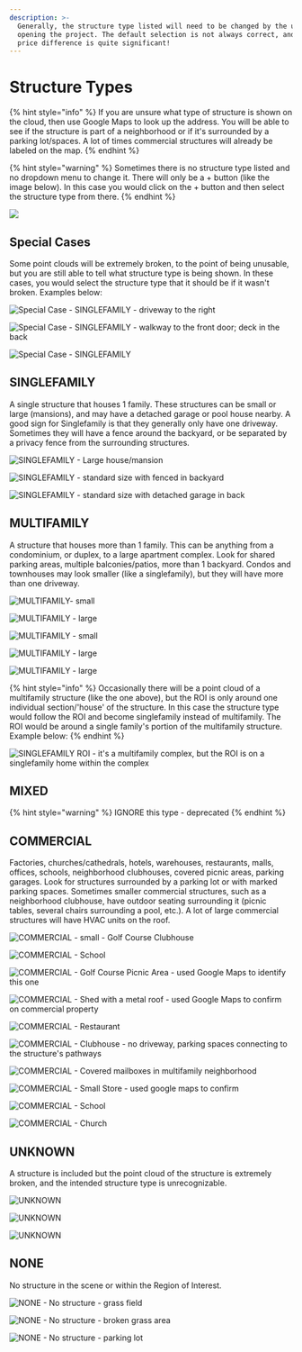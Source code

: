 ```yaml
---
description: >-
  Generally, the structure type listed will need to be changed by the user upon
  opening the project. The default selection is not always correct, and the
  price difference is quite significant!
---
```


# Structure Types

{% hint style="info" %}
If you are unsure what type of structure is shown on the cloud, then use Google Maps to look up the address. You will be able to see if the structure is part of a neighborhood or if it's surrounded by a parking lot/spaces. A lot of times commercial structures will already be labeled on the map. 
{% endhint %}

{% hint style="warning" %}
Sometimes there is no structure type listed and no dropdown menu to change it. There will only be a + button \(like the image below\). In this case you would click on the + button and then select the structure type from there.
{% endhint %}

![](.gitbook/assets/image%20%2818%29.png)

## Special Cases

Some point clouds will be extremely broken, to the point of being unusable, but you are still able to tell what structure type is being shown. In these cases, you would select the structure type that it should be if it wasn't broken. Examples below:

![Special Case - SINGLEFAMILY - driveway to the right](.gitbook/assets/unknown-or-singlefamily_49053.png)

![Special Case - SINGLEFAMILY - walkway to the front door; deck in the back](.gitbook/assets/unknown-or-singlefamily_49046.png)

![Special Case - SINGLEFAMILY](.gitbook/assets/unknown-or-singlefamily_49048.png)

## SINGLEFAMILY

A single structure that houses 1 family. These structures can be small or large \(mansions\), and may have a detached garage or pool house nearby. A good sign for Singlefamily is that they generally only have one driveway. Sometimes they will have a fence around the backyard, or be separated by a privacy fence from the surrounding structures.

![SINGLEFAMILY - Large house/mansion](.gitbook/assets/single-family-1.gif)

![SINGLEFAMILY - standard size with fenced in backyard](.gitbook/assets/single-family-2.gif)

![SINGLEFAMILY - standard size with detached garage in back](.gitbook/assets/single-family-3.gif)

## MULTIFAMILY

A structure that houses more than 1 family. This can be anything from a condominium, or duplex, to a large apartment complex. Look for shared parking areas, multiple balconies/patios, more than 1 backyard. Condos and townhouses may look smaller \(like a singlefamily\), but they will have more than one driveway.

![MULTIFAMILY- small](.gitbook/assets/multifamily_duplex_49106.png)

![MULTIFAMILY - large](.gitbook/assets/multifamily-1.gif)

![MULTIFAMILY - small](.gitbook/assets/multifamily_condos_49105.png)

![MULTIFAMILY - large](.gitbook/assets/multifamily-2.gif)

![MULTIFAMILY - large](.gitbook/assets/multifamily_apartments_unknown-project-number.png)

{% hint style="info" %}
Occasionally there will be a point cloud of a multifamily structure \(like the one above\), but the ROI is only around one individual section/'house' of the structure. In this case the structure type would follow the ROI and become singlefamily instead of multifamily. The ROI would be around a single family's portion of the multifamily structure. Example below:
{% endhint %}

![SINGLEFAMILY ROI - it&apos;s a multifamily complex, but the ROI is on a singlefamily home within the complex](.gitbook/assets/multifamily-with-singlefamily-roi_49345.png)

## MIXED

{% hint style="warning" %}
IGNORE this type - deprecated
{% endhint %}

## COMMERCIAL

Factories, churches/cathedrals, hotels, warehouses, restaurants, malls, offices, schools, neighborhood clubhouses, covered picnic areas, parking garages. Look for structures surrounded by a parking lot or with marked parking spaces. Sometimes smaller commercial structures, such as a neighborhood clubhouse, have outdoor seating surrounding it \(picnic tables, several chairs surrounding a pool, etc.\). A lot of large commercial structures will have HVAC units on the roof.

![COMMERCIAL - small - Golf Course Clubhouse](.gitbook/assets/commercial_small_49109.png)

![COMMERCIAL - School](.gitbook/assets/commercial-1.gif)

![COMMERCIAL - Golf Course Picnic Area - used Google Maps to identify this one](.gitbook/assets/commercial_clubhouse_49108%20%281%29.png)

![COMMERCIAL - Shed with a metal roof - used Google Maps to confirm on commercial property](.gitbook/assets/commercial-or-unknown_48540.png)

![COMMERCIAL - Restaurant](.gitbook/assets/commercial-2.gif)

![COMMERCIAL - Clubhouse - no driveway, parking spaces connecting to the structure&apos;s pathways](.gitbook/assets/commercial-or-something-else_49013.png)

![COMMERCIAL - Covered mailboxes in multifamily neighborhood](.gitbook/assets/commercial-or-unknown_48331.png)

![COMMERCIAL - Small Store - used google maps to confirm](.gitbook/assets/commercial_small_48468.png)

![COMMERCIAL - School](.gitbook/assets/commercial-3.gif)

![COMMERCIAL - Church](.gitbook/assets/commercial_small_48429.png)

## UNKNOWN

A structure is included but the point cloud of the structure is extremely broken, and the intended structure type is unrecognizable.

![UNKNOWN](.gitbook/assets/unknown-or-none_49071.png)

![UNKNOWN](.gitbook/assets/none-or-unknown_49073.png)

![UNKNOWN](.gitbook/assets/none-or-unknown2_49072.png)

## NONE

No structure in the scene or within the Region of Interest.

![NONE - No structure - grass field](.gitbook/assets/none-1.gif)

![NONE - No structure - broken grass area](.gitbook/assets/none-2.gif)

![NONE - No structure - parking lot](.gitbook/assets/none-3.gif)

